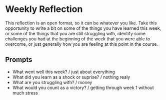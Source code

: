 # Weekly Reflection
This reflection is an open format, so it can be whatever you like. Take this opportunity to write a bit on some of the things you have learned this week, or some of the things that you are still struggling with, identify some challenges you had at the beginning of the week that you were able to overcome, or just generally how you are feeling at this point in the course.

## Prompts
- What went well this week?
/ just about everything
- What did you learn as a shock or suprise? / nothing realy
- What are you struggling with? / money
- What would you count as a victory? / getting through week 1 without much stress